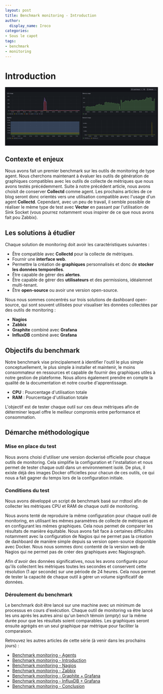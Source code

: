 ```yaml
---
layout: post
title: Benchmark monitoring - Introduction
author:
  display_name: Iroco
categories:
- Sous le capot
tags:
- benchmark
- monitoring
---
```

# Introduction

[![Exemple de dashboard de Grafana](/images/monitoring-dasboard-benchmark/monitoring.png)](/images/monitoring-dasboard-benchmark/monitoring.png)


## Contexte et enjeux

Nous avons fait un premier benchmark sur les outils de monitoring de type agent. Nous cherchons maintenant à évaluer les outils de génération de graphiques compatibles avec les outils de collecte de métriques que nous avons testés précédemment.
Suite à notre précédent article, nous avons choisit de conserver **Collectd** comme agent. Les prochains articles de ce blog seront donc orientés vers une utilisation compatible avec l'usage d'un agent **Collectd**. Cependant, avec un peu de travail, il semble possible de réaliser le mème type de test avec **Vector** en passant par l'utilisation de Sink Socket (vous pourrez notamment vous inspirer de ce que nous avons fait pou Zabbix).

## Les solutions à étudier

Chaque solution de monitoring doit avoir les caractéristiques suivantes :

- Être compatible avec **Collectd** pour la collecte de métriques.
- Fournir une **interface web**.
- Permettre la création de **graphiques** personnalisés et donc de **stocker les données temporelles**.
- Être capable de gérer des **alertes**.
- Être capable de gérer des **utilisateurs** et des permissions, idéalemnet multi-tenant.
- Être **open-source** ou avoir une version open-source.

Nous nous sommes concentrés sur trois solutions de dashboard open-source, qui sont souvent utilisées pour visualiser les données collectées par des outils de monitoring :
- **Nagios**
- **Zabbix**
- **Graphite** combiné avec **Grafana**
- **InfluxDB** combiné avec **Grafana**

## Objectifs du benchmark

Notre benchmark vise principalement à identifier l'outil le plus simple conceptuellement, le plus simple à installer et maintenir, le moins consommateur en ressources et capable de fournir des graphiques utiles à notre gestion de plateforme. Nous allons également prendre en compte la qualité de la documentation et notre courbe d'apprentissage.

- **CPU** : Pourcentage d'utilisation totale  
- **RAM** : Pourcentage d'utilisation totale  

L'objectif est de tester chaque outil sur ces deux métriques afin de déterminer lequel offre le meilleur compromis entre performance et consommation.

## Démarche méthodologique

### Mise en place du test

Nous avons choisi d'utiliser une version dockerisé officielle pour chaque outils de monitoring. Cela simplifie la configuration et l'installation et nous permet de tester chaque outil dans un environnement isolé. De plus, il existe déjà des images Docker officielles pour chacun de ces outils, ce qui nous a fait gagner du temps lors de la configuration initiale.

### Conditions du test

Nous avons développé un script de benchmark basé sur rrdtool afin de collecter les métriques CPU et RAM de chaque outil de monitoring.

Nous avons tenté de reproduire la même configuration pour chaque outil de monitoring, en utilisant les mêmes paramètres de collecte de métriques et en configurant les mêmes graphiques. Cela nous permet de comparer les résultats de manière équitable. Nous avons fait face à certaines difficultés notamment avec la configuration de Nagios qui ne permet pas la création de dashboard de manière simple depuis sa version open-source disponible avec Docker. Nous nous sommes donc contenté de la version web de Nagios qui ne permet pas de créer des graphiques avec Nagiosgraph.

Afin d'avoir des données significatives, nous les avons configurés pour qu'ils collectent les métriques toutes les secondes et conservent cette résolution (1 apr seconde) sur une période de 24 heures. Cela nous permet de tester la capacité de chaque outil à gérer un volume significatif de données.

### Déroulement du benchmark

Le benchmark doit être lancé sur une machine avec un minimum de processus en cours d'exécution. Chaque outil de monitoring va être lancé les uns après les autres ainsi qu'un bench témoin (_empty_) sur la même durée pour que les résultats soient comparables. Les graphiques seront ensuite agrégés en un seul graphique par métrique pour faciliter la comparaison.


Retrouvez les autres articles de cette série (à venir dans les prochains jours) :

- [Benchmark monitoring - Agents](/monitoring-agents/)
- [Benchmark monitoring - Introduction](/monitoring-introduction/)
- [Benchmark monitoring - Nagios](/monitoring-nagios/)
- [Benchmark monitoring - Zabbix](/monitoring-zabbix/)
- [Benchmark monitoring - Graphite + Grafana](/monitoring-graphite/)
- [Benchmark monitoring - InfluxDB + Grafana](/monitoring-influxdb)
- [Benchmark monitoring - Conclusion](/monitoring-conclusion/)
